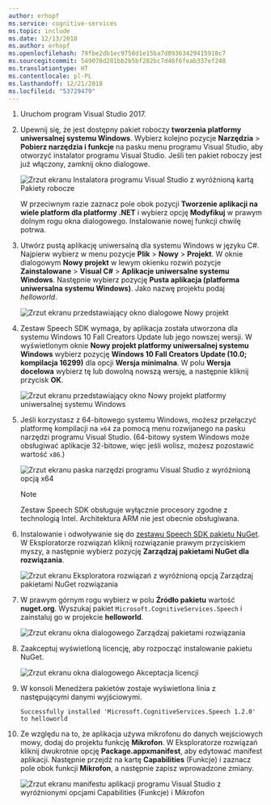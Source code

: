 ```yaml
---
author: erhopf
ms.service: cognitive-services
ms.topic: include
ms.date: 12/13/2018
ms.author: erhopf
ms.openlocfilehash: 79fbe2db1ec9758d1e15ba7d89363429415918c7
ms.sourcegitcommit: 549070d281bb2b5bf282bc7d46f6feab337ef248
ms.translationtype: HT
ms.contentlocale: pl-PL
ms.lasthandoff: 12/21/2018
ms.locfileid: "53729479"
---
```

1. Uruchom program Visual Studio 2017.

1. Upewnij się, że jest dostępny pakiet roboczy **tworzenia platformy uniwersalnej systemu Windows**. Wybierz kolejno pozycje **Narzędzia** > **Pobierz narzędzia i funkcje** na pasku menu programu Visual Studio, aby otworzyć instalator programu Visual Studio. Jeśli ten pakiet roboczy jest już włączony, zamknij okno dialogowe.

    ![Zrzut ekranu Instalatora programu Visual Studio z wyróżnioną kartą Pakiety robocze](../articles/cognitive-services/Speech-Service/media/sdk/vs-enable-uwp-workload.png)

    W przeciwnym razie zaznacz pole obok pozycji **Tworzenie aplikacji na wiele platform dla platformy .NET** i wybierz opcję **Modyfikuj** w prawym dolnym rogu okna dialogowego. Instalowanie nowej funkcji chwilę potrwa.

1. Utwórz pustą aplikację uniwersalną dla systemu Windows w języku C#. Najpierw wybierz w menu pozycje **Plik** > **Nowy** > **Projekt**. W oknie dialogowym **Nowy projekt** w lewym okienku rozwiń pozycje **Zainstalowane** > **Visual C#** > **Aplikacje uniwersalne systemu Windows**. Następnie wybierz pozycję **Pusta aplikacja (platforma uniwersalna systemu Windows)**. Jako nazwę projektu podaj *helloworld*.

    ![Zrzut ekranu przedstawiający okno dialogowe Nowy projekt](../articles/cognitive-services/Speech-Service/media/sdk/qs-csharp-uwp-01-new-blank-app.png)

1. Zestaw Speech SDK wymaga, by aplikacja została utworzona dla systemu Windows 10 Fall Creators Update lub jego nowszej wersji. W wyświetlonym oknie **Nowy projekt platformy uniwersalnej systemu Windows** wybierz pozycję **Windows 10 Fall Creators Update (10.0; kompilacja 16299)** dla opcji **Wersja minimalna**. W polu **Wersja docelowa** wybierz tę lub dowolną nowszą wersję, a następnie kliknij przycisk **OK**.

    ![Zrzut ekranu przedstawiający okno Nowy projekt platformy uniwersalnej systemu Windows](../articles/cognitive-services/Speech-Service/media/sdk/qs-csharp-uwp-02-new-uwp-project.png)

1. Jeśli korzystasz z 64-bitowego systemu Windows, możesz przełączyć platformę kompilacji na `x64` za pomocą menu rozwijanego na pasku narzędzi programu Visual Studio. (64-bitowy system Windows może obsługiwać aplikacje 32-bitowe, więc jeśli wolisz, możesz pozostawić wartość `x86`.)

   ![Zrzut ekranu paska narzędzi programu Visual Studio z wyróżnioną opcją x64](../articles/cognitive-services/Speech-Service/media/sdk/qs-csharp-uwp-03-switch-to-x64.png)

   > [!NOTE]
   > Zestaw Speech SDK obsługuje wyłącznie procesory zgodne z technologią Intel. Architektura ARM nie jest obecnie obsługiwana.

1. Instalowanie i odwoływanie się do [zestawu Speech SDK pakietu NuGet](https://aka.ms/csspeech/nuget). W Eksploratorze rozwiązań kliknij rozwiązanie prawym przyciskiem myszy, a następnie wybierz pozycję **Zarządzaj pakietami NuGet dla rozwiązania**.

    ![Zrzut ekranu Eksploratora rozwiązań z wyróżnioną opcją Zarządzaj pakietami NuGet rozwiązania](../articles/cognitive-services/Speech-Service/media/sdk/qs-csharp-uwp-04-manage-nuget-packages.png)

1. W prawym górnym rogu wybierz w polu **Źródło pakietu** wartość **nuget.org**. Wyszukaj pakiet `Microsoft.CognitiveServices.Speech` i zainstaluj go w projekcie **helloworld**.

    ![Zrzut ekranu okna dialogowego Zarządzaj pakietami rozwiązania](../articles/cognitive-services/Speech-Service/media/sdk/qs-csharp-uwp-05-nuget-install-1.0.0.png "Instaluj pakiet NuGet")

1. Zaakceptuj wyświetloną licencję, aby rozpocząć instalowanie pakietu NuGet.

    ![Zrzut ekranu okna dialogowego Akceptacja licencji](../articles/cognitive-services/Speech-Service/media/sdk/qs-csharp-uwp-06-nuget-license.png "Akceptacja licencji")

1. W konsoli Menedżera pakietów zostaje wyświetlona linia z następującymi danymi wyjściowymi.

   ```text
   Successfully installed 'Microsoft.CognitiveServices.Speech 1.2.0' to helloworld
   ```

1. Ze względu na to, że aplikacja używa mikrofonu do danych wejściowych mowy, dodaj do projektu funkcję **Mikrofon**. W Eksploratorze rozwiązań kliknij dwukrotnie opcję **Package.appxmanifest**, aby edytować manifest aplikacji. Następnie przejdź na kartę **Capabilities** (Funkcje) i zaznacz pole obok funkcji **Mikrofon**, a następnie zapisz wprowadzone zmiany.

   ![Zrzut ekranu manifestu aplikacji programu Visual Studio z wyróżnionymi opcjami Capabilities (Funkcje) i Mikrofon](../articles/cognitive-services/Speech-Service/media/sdk/qs-csharp-uwp-07-capabilities.png)
